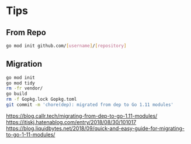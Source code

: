 # Tips

## From Repo

```sh
go mod init github.com/[username]/[repository]
```

## Migration

```sh
go mod init
go mod tidy
rm -fr vendor/
go build
rm -f Gopkg.lock Gopkg.toml
git commit -m 'chore(dep): migrated from dep to Go 1.11 modules'
```

https://blog.callr.tech/migrating-from-dep-to-go-1.11-modules/
https://itiskj.hatenablog.com/entry/2018/08/30/101017
https://blog.liquidbytes.net/2018/09/quick-and-easy-guide-for-migrating-to-go-1-11-modules/
